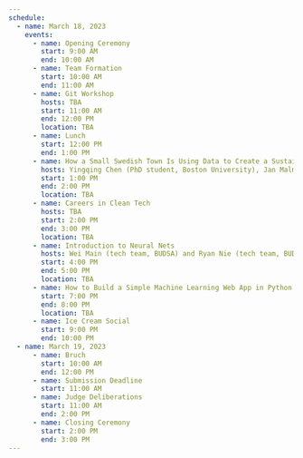```yaml
---
schedule:
  - name: March 18, 2023
    events:
      - name: Opening Ceremony
        start: 9:00 AM
        end: 10:00 AM
      - name: Team Formation
        start: 10:00 AM
        end: 11:00 AM
      - name: Git Workshop
        hosts: TBA
        start: 11:00 AM
        end: 12:00 PM
        location: TBA
      - name: Lunch 
        start: 12:00 PM
        end: 1:00 PM
      - name: How a Small Swedish Town Is Using Data to Create a Sustainable Environment
        hosts: Yingqing Chen (PhD student, Boston University), Jan Malmgren (inventor/innovator, Smarta Byar), and Christopher Tate (Principal Consultant, Red Hat)
        start: 1:00 PM
        end: 2:00 PM
        location: TBA
      - name: Careers in Clean Tech
        hosts: TBA
        start: 2:00 PM
        end: 3:00 PM
        location: TBA
      - name: Introduction to Neural Nets 
        hosts: Wei Main (tech team, BUDSA) and Ryan Nie (tech team, BUDSA)
        start: 4:00 PM
        end: 5:00 PM
        location: TBA
      - name: How to Build a Simple Machine Learning Web App in Python Using Streamlit
        start: 7:00 PM
        end: 8:00 PM
        location: TBA
      - name: Ice Cream Social
        start: 9:00 PM
        end: 10:00 PM
  - name: March 19, 2023
      - name: Bruch
        start: 10:00 AM
        end: 12:00 PM
      - name: Submission Deadline
        start: 11:00 AM
      - name: Judge Deliberations 
        start: 11:00 AM
        end: 2:00 PM
      - name: Closing Ceremony
        start: 2:00 PM
        end: 3:00 PM 
---
```


